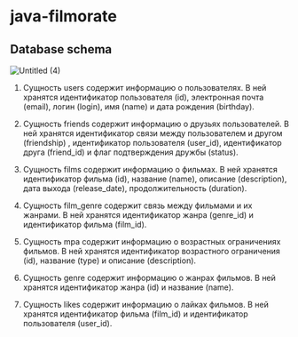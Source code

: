 # java-filmorate

## Database schema

![Untitled (4)](https://github.com/koalannette/java-filmorate/assets/113180456/e6226858-99c8-48b9-92d7-92eeaa38597b)

1. Сущность users содержит информацию о пользователях. В ней хранятся идентификатор пользователя (id), электронная почта (email), логин (login), имя (name) и дата рождения (birthday).

2. Сущность friends содержит информацию о друзьях пользователей. В ней хранятся идентификатор связи между пользователем и другом (friendship) , идентификатор пользователя (user_id), идентификатор друга (friend_id) и флаг подтверждения дружбы (status).

3. Сущность films содержит информацию о фильмах. В ней хранятся идентификатор фильма (id), название (name), описание (description), дата выхода (release_date), продолжительность (duration).

4. Сущность film_genre содержит связь между фильмами и их жанрами. В ней хранятся идентификатор жанра (genre_id) и идентификатор фильма (film_id).

5. Сущность mpa содержит информацию о возрастных ограничениях фильмов. В ней хранятся идентификатор возрастного ограничения (id), название (type) и описание (description).

6. Сущность genre содержит информацию о жанрах фильмов. В ней хранятся идентификатор жанра (id) и название (name).

7. Сущность likes содержит информацию о лайках фильмов. В ней хранятся идентификатор фильма (film_id) и идентификатор пользователя (user_id).

